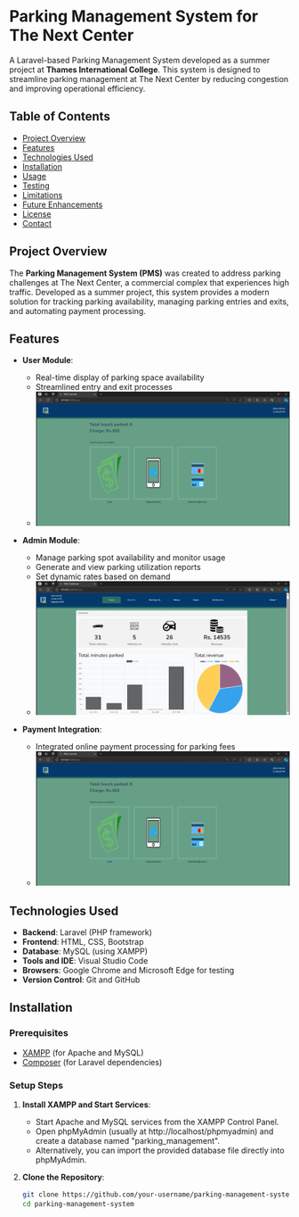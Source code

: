 # Parking Management System for The Next Center

A Laravel-based Parking Management System developed as a summer project at **Thames International College**. This system is designed to streamline parking management at The Next Center by reducing congestion and improving operational efficiency.

## Table of Contents
- [Project Overview](#project-overview)
- [Features](#features)
- [Technologies Used](#technologies-used)
- [Installation](#installation)
- [Usage](#usage)
- [Testing](#testing)
- [Limitations](#limitations)
- [Future Enhancements](#future-enhancements)
- [License](#license)
- [Contact](#contact)

## Project Overview

The **Parking Management System (PMS)** was created to address parking challenges at The Next Center, a commercial complex that experiences high traffic. Developed as a summer project, this system provides a modern solution for tracking parking availability, managing parking entries and exits, and automating payment processing.

## Features

- **User Module**:
  - Real-time display of parking space availability
  - Streamlined entry and exit processes
  - ![User Module Screenshot](public/img/readme/pay.jpg)

- **Admin Module**:
  - Manage parking spot availability and monitor usage
  - Generate and view parking utilization reports
  - Set dynamic rates based on demand
  - ![Admin Dashboard Screenshot](public/img/readme/dash.jpg)

- **Payment Integration**:
  - Integrated online payment processing for parking fees
  - ![Payment Processing Screenshot](public/img/readme/pay.jpg)

## Technologies Used

- **Backend**: Laravel (PHP framework)
- **Frontend**: HTML, CSS, Bootstrap
- **Database**: MySQL (using XAMPP)
- **Tools and IDE**: Visual Studio Code
- **Browsers**: Google Chrome and Microsoft Edge for testing
- **Version Control**: Git and GitHub

## Installation

### Prerequisites
- [XAMPP](https://www.apachefriends.org/index.html) (for Apache and MySQL)
- [Composer](https://getcomposer.org/) (for Laravel dependencies)

### Setup Steps
1. **Install XAMPP and Start Services**:
   - Start Apache and MySQL services from the XAMPP Control Panel.
   - Open phpMyAdmin (usually at http://localhost/phpmyadmin) and create a database named "parking_management".
   - Alternatively, you can import the provided database file directly into phpMyAdmin.

2. **Clone the Repository**:
   ```bash
   git clone https://github.com/your-username/parking-management-system.git
   cd parking-management-system
